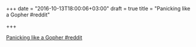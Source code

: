 +++
date = "2016-10-13T18:00:06+03:00"
draft = true
title = "Panicking like a Gopher  #reddit"

+++

<p><a href="https://t.co/GmAgczcRJ7">Panicking like a Gopher  #reddit</a></p>

